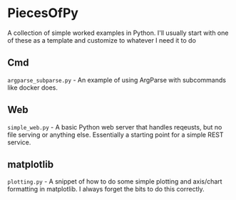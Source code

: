 # PiecesOfPy

A collection of simple worked examples in Python. I'll usually start with one
of these as a template and customize to whatever I need it to do

## Cmd
`argparse_subparse.py` - An example of using ArgParse with subcommands like docker does.

## Web
`simple_web.py` - A basic Python web server that handles reqeusts, but no file serving or anything else. Essentially a starting point for a simple REST service.

## matplotlib
`plotting.py` - A snippet of how to do some simple plotting and axis/chart formatting in matplotlib. I always forget the bits to do this correctly.
